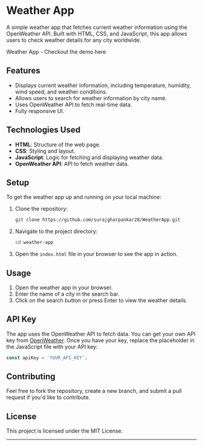 # Weather App

A simple weather app that fetches current weather information using the OpenWeather API. Built with HTML, CSS, and JavaScript, this app allows users to check weather details for any city worldwide.

Weather App - Checkout the demo here[](https://weather-app-ssg.vercel.app/) 

## Features

- Displays current weather information, including temperature, humidity, wind speed, and weather conditions.
- Allows users to search for weather information by city name.
- Uses OpenWeather API to fetch real-time data.
- Fully responsive UI.

## Technologies Used

- **HTML**: Structure of the web page.
- **CSS**: Styling and layout.
- **JavaScript**: Logic for fetching and displaying weather data.
- **OpenWeather API**: API to fetch weather data.

## Setup

To get the weather app up and running on your local machine:

1. Clone the repository:
    ```bash
    git clone https://github.com/surajgharpankar28/WeatherApp.git
    ```

2. Navigate to the project directory:
    ```bash
    cd weather-app
    ```

3. Open the `index.html` file in your browser to see the app in action.

## Usage

1. Open the weather app in your browser.
2. Enter the name of a city in the search bar.
3. Click on the search button or press Enter to view the weather details.

## API Key

The app uses the OpenWeather API to fetch data. You can get your own API key from [OpenWeather](https://openweathermap.org/api). Once you have your key, replace the placeholder in the JavaScript file with your API key:

```js
const apiKey = 'YOUR_API_KEY';
```

## Contributing

Feel free to fork the repository, create a new branch, and submit a pull request if you'd like to contribute.

## License

This project is licensed under the MIT License.

---
